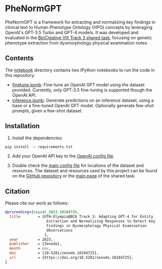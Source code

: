 # PheNormGPT

PheNormGPT is a framework for extracting and normalizing key findings in clinical text to Human Phenotype Ontology (HPO) concepts by leveraging OpenAI's GPT-3.5 Turbo and GPT-4 models. It was developed and evaluated in the [BioCreative VIII Track 3 shared task](https://biocreative.bioinformatics.udel.edu/tasks/biocreative-viii/track-3/), focusing on genetic phenotype extraction from dysmorphology physical examination notes.

## Contents

The [notebook](src/phenormgpt/notebook/) directory contains two IPython notebooks to run the code in this repository:
- [finetune.ipynb](src/phenormgpt/notebook/finetune.ipynb): Fine-tune an OpenAI GPT model using the dataset provided. Currently, only GPT-3.5 fine-tuning is supported though the OpenAI API.
- [inference.ipynb](src/phenormgpt/notebook/inference.ipynb): Generate predictions on an inference dataset, using a base or a fine-tuned OpenAI GPT model. Optionally generate few-shot prompts, given a few-shot dataset.

## Installation

1. Install the dependencies:

```bash
pip install -r requirements.txt
```

2. Add your OpenAI API key to the [OpenAI config file](src/phenormgpt/config/openai_config.py).

3. Double check the [main config file](src/phenormgpt/config/config.py) for locations of the dataset and resources. The dataset and resources used by this project can be found on the [GitHub repository](https://github.com/Ian-Campbell-Lab/Clinical-Genetics-Training-Data/) or the [main page](https://biocreative.bioinformatics.udel.edu/tasks/biocreative-viii/track-3/) of the shared task.

## Citation

Please cite our work as follows:
```bibtex
@proceedings{soysal_2023_10104725,
  title        = {UTH-Olympia@BC8 Track 3: Adapting GPT-4 for Entity
                   Extraction and Normalizing Responses to Detect Key
                   Findings in Dysmorphology Physical Examination
                   Observations
                  },
  year         = 2023,
  publisher    = {Zenodo},
  month        = nov,
  doi          = {10.5281/zenodo.10104725},
  url          = {https://doi.org/10.5281/zenodo.10104725},
}
```
